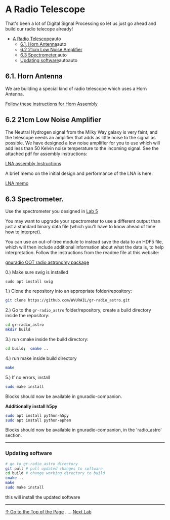 # A Radio Telescope

That's been a lot of Digital Signal Processing so let us just go ahead and build our radio telecope already!

<!-- TOC -->
- [A Radio Telescope](#a-radio-telescope)auto    
    - [6.1. Horn Antenna](#61-horn-antenna)auto    
    - [6.2  21cm Low Noise Amplifier](#62--21cm-low-noise-amplifier)    
    - [6.3 Spectrometer.](#63-spectrometer)auto        
    - [Updating software](#updating-software)autoauto<!-- /TOC -->

## 6.1. Horn Antenna 

We are building a special kind of radio telescope which uses a Horn Antenna. 

[Follow these instructions for Horn Assembly](http://wvurail.org/cra/Files_uploaded/DSPIRA_Horn_Assembly_2019.pdf)

## 6.2  21cm Low Noise Amplifier

The Neutral Hydrogen signal from the Milky Way galaxy is very faint, and the telescope needs an amplifier that adds as little noise to the signal as possible.  We have designed a low noise amplifier for you to use which will add less than 50 Kelvin noise temperature to the incoming signal.  See the attached pdf for assembly instructions:

[LNA assembly Instructions](https://github.com/WVURAIL/dspira/blob/master/labs/06/2018_06_22.pdf)

A brief memo on the initial design and performance of the LNA is here:

[LNA memo](https://github.com/WVURAIL/dspira/blob/master/labs/06/DSPIRA_memo2_LNA.pdf)

## 6.3 Spectrometer.

Use the spectrometer you designed in [Lab 5](../05)

You may want to upgrade your spectrometer to use a different output than just a standard binary data file (which you'll have to know ahead of time how to interpret).

You can use an out-of-tree module to instead save the data to an HDF5 file, which will then include additional information about what the data is, to help interpretation. Follow the instructions from the readme file at this website:

[gnuradio OOT radio astronomy package ](https://github.com/WVURAIL/gr-radio_astro)

0.)  Make sure swig is installed

```
sudo apt install swig
```

1.) Clone the repository into an appropriate folder/repository: 

```bash
git clone https://github.com/WVURAIL/gr-radio_astro.git
```

2.) Go to the ``gr-radio_astro`` folder/repository, create a build directory inside the repository:

```bash
cd gr-radio_astro
mkdir build
```

3.)  run cmake inside the build directory:

```bash
cd build;  cmake ..
```

4.) run make inside build directory

```bash
make
```

5.)  If no errors, install

```bash
sudo make install
```

Blocks should now be available in gnuradio-companion.
 
 **Additionally install h5py**
  
 ```bash
 sudo apt install python-h5py
 sudo apt install python-ephem
 ```

Blocks should now be available in gnuradio-companion, in the 'radio_astro' section.


----
### Updating software

```bash
# go to gr-radio_astro directory
git pull # pull updated changes to software
cd build # change working directory to build
cmake ..
make
sudo make install 
```
this will install the updated software

----
[↑ Go to the Top of the Page](#) ......[Next Lab](../07)
